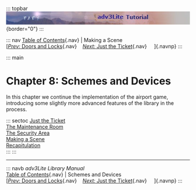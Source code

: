 ::: topbar
![](topbar.jpg){border="0"}
:::

::: nav
[Table of Contents](toc.htm){.nav} \| Making a Scene\
[[*Prev:* Doors and Locks](doors.htm){.nav}    [*Next:* Just the
Ticket](ticket.htm){.nav}     ]{.navnp}
:::

::: main
# Chapter 8: Schemes and Devices

In this chapter we continue the implementation of the airport game,
introducing some slightly more advanced features of the library in the
process.

::: sectoc
[Just the Ticket](ticket.htm)\
[The Maintenance Room](maintenance.htm)\
[The Security Area](security.htm)\
[Making a Scene](scene.htm)\
[Recapitulation](recap.htm)\
:::
:::

------------------------------------------------------------------------

::: navb
*adv3Lite Library Manual*\
[Table of Contents](toc.htm){.nav} \| Schemes and Devices\
[[*Prev:* Doors and Locks](doors.htm){.nav}    [*Next:* Just the
Ticket](ticket.htm){.nav}     ]{.navnp}
:::
